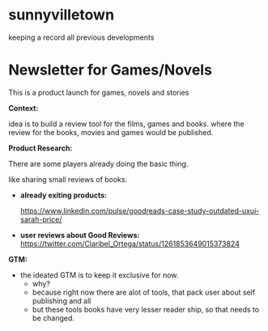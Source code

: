 # sunnyvilletown
keeping a record all previous developments
# Newsletter for Games/Novels

This is a product launch for games, novels and stories

**Context:**

idea is to build a review tool for the films, games and books. where the review for the books, movies and games would be published. 

**Product Research:**

There are some players already doing the basic thing.

like sharing small reviews of books.

- **already exiting products:**
    
    https://www.linkedin.com/pulse/goodreads-case-study-outdated-uxui-sarah-price/
    
- **user reviews about Good Reviews:**
https://twitter.com/Claribel_Ortega/status/1261853649015373824

**GTM:**

- the ideated GTM is to keep it exclusive for now.
    - why?
    - because right now there are alot of tools, that pack user about self publishing and all
    - but these tools books have very lesser reader ship, so that needs to be changed.
